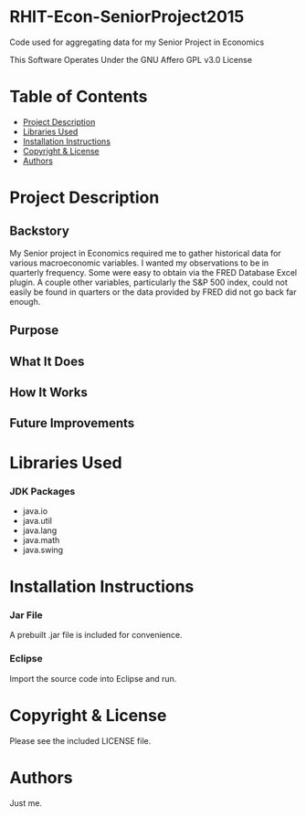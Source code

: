 # RHIT-Econ-SeniorProject2015
Code used for aggregating data for my Senior Project in Economics

This Software Operates Under the GNU Affero GPL v3.0 License

# Table of Contents
  * [Project Description](https://github.com/smithgb/RHIT-Econ-SeniorProject2015/blob/master/README.md#project-description)
  * [Libraries Used](https://github.com/smithgb/RHIT-Econ-SeniorProject2015/blob/master/README.md#libraries-used)
  * [Installation Instructions](https://github.com/smithgb/RHIT-Econ-SeniorProject2015/blob/master/README.md#installation-instructions)
  * [Copyright & License](https://github.com/smithgb/RHIT-Econ-SeniorProject2015/blob/master/README.md#copyright-&-license)
  * [Authors](https://github.com/smithgb/RHIT-Econ-SeniorProject2015/blob/master/README.md#authors)
  
# Project Description
## Backstory
  My Senior project in Economics required me to gather historical data for various macroeconomic variables. I wanted my observations to be in quarterly frequency. Some were easy to obtain via the FRED Database Excel plugin. A couple other variables, particularly the S&P 500 index, could not easily be found in quarters or the data provided by FRED did not go back far enough.
## Purpose
## What It Does
## How It Works
## Future Improvements

# Libraries Used
### JDK Packages
  - java.io
  - java.util
  - java.lang
  - java.math
  - java.swing

# Installation Instructions
### Jar File
  A prebuilt .jar file is included for convenience.
### Eclipse
  Import the source code into Eclipse and run.

# Copyright & License
  Please see the included LICENSE file.

# Authors
  Just me.
